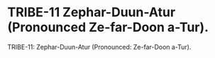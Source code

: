 # TRIBE-11 Zephar-Duun-Atur (Pronounced Ze-far-Doon a-Tur).

TRIBE-11: Zephar-Duun-Atur (Pronounced: Ze-far-Doon a-Tur).